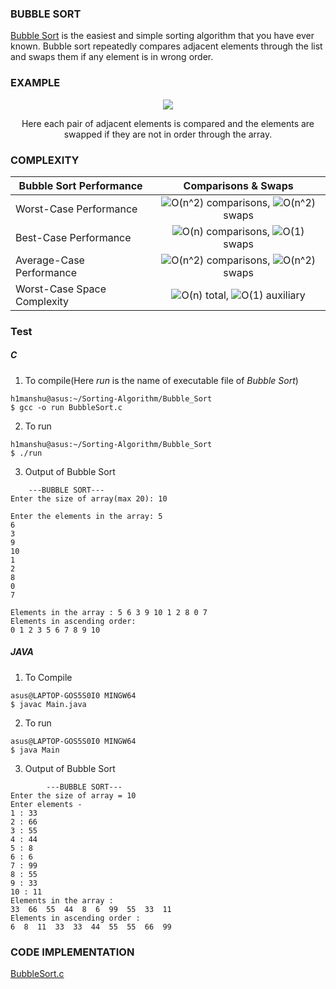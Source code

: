 ### BUBBLE SORT

[Bubble Sort](https://en.wikipedia.org/wiki/Bubble_sort) is the easiest and simple sorting algorithm that you have ever known. Bubble sort repeatedly compares adjacent elements through the list and swaps them if any element is in wrong order.

### EXAMPLE

<p align="center">
	<img src="https://upload.wikimedia.org/wikipedia/commons/c/c8/Bubble-sort-example-300px.gif">
</p>

<p align="center">
Here each pair of adjacent elements is compared and the elements are swapped if they are not in order through the array.
</p>

### COMPLEXITY

| **Bubble Sort Performance** | **Comparisons & Swaps**            |
| --------------------------- | :--------------------------------: |
| Worst-Case Performance      | ![O(n^2)](https://render.githubusercontent.com/render/math?math=O(n%5E2)) comparisons, ![O(n^2)](https://render.githubusercontent.com/render/math?math=O(n%5E2)) swaps |
| Best-Case Performance       | ![O(n)](https://render.githubusercontent.com/render/math?math=O(n)) comparisons, ![O(1)](https://render.githubusercontent.com/render/math?math=O(1)) swaps |
| Average-Case Performance    | ![O(n^2)](https://render.githubusercontent.com/render/math?math=O(n%5E2)) comparisons, ![O(n^2)](https://render.githubusercontent.com/render/math?math=O(n%5E2)) swaps |
| Worst-Case Space Complexity | ![O(n)](https://render.githubusercontent.com/render/math?math=O(n)) total, ![O(1)](https://render.githubusercontent.com/render/math?math=O(1)) auxiliary |

### Test

##### C

1. To compile(Here *run* is the name of executable file of *Bubble Sort*)

```
h1manshu@asus:~/Sorting-Algorithm/Bubble_Sort
$ gcc -o run BubbleSort.c 
```

2. To run

```
h1manshu@asus:~/Sorting-Algorithm/Bubble_Sort
$ ./run 
```

3. Output of Bubble Sort

```
	---BUBBLE SORT---
Enter the size of array(max 20): 10

Enter the elements in the array: 5
6
3
9
10
1
2
8
0
7

Elements in the array : 5 6 3 9 10 1 2 8 0 7 
Elements in ascending order:
0 1 2 3 5 6 7 8 9 10
```

##### JAVA

1. To Compile

```
asus@LAPTOP-GOS5S0I0 MINGW64
$ javac Main.java
```

2. To run

```
asus@LAPTOP-GOS5S0I0 MINGW64
$ java Main
```

3.  Output of Bubble Sort

```
        ---BUBBLE SORT---
Enter the size of array = 10
Enter elements -
1 : 33
2 : 66
3 : 55
4 : 44
5 : 8
6 : 6
7 : 99
8 : 55
9 : 33
10 : 11
Elements in the array :
33  66  55  44  8  6  99  55  33  11
Elements in ascending order :
6  8  11  33  33  44  55  55  66  99
```

### CODE IMPLEMENTATION

[BubbleSort.c](https://github.com/Himanshu40/Sorting-Algorithm/blob/master/Bubble_Sort/BubbleSort.c)
